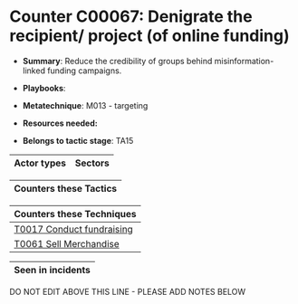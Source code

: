 # Counter C00067: Denigrate the recipient/ project (of online funding)

* **Summary**: Reduce the credibility of groups behind misinformation-linked funding campaigns. 

* **Playbooks**: 

* **Metatechnique**: M013 - targeting

* **Resources needed:** 

* **Belongs to tactic stage**: TA15


| Actor types | Sectors |
| ----------- | ------- |



| Counters these Tactics |
| ---------------------- |



| Counters these Techniques |
| ------------------------- |
| [T0017 Conduct fundraising](../generated_pages/techniques/T0017.md) |
| [T0061 Sell Merchandise](../generated_pages/techniques/T0061.md) |



| Seen in incidents |
| ----------------- |


DO NOT EDIT ABOVE THIS LINE - PLEASE ADD NOTES BELOW